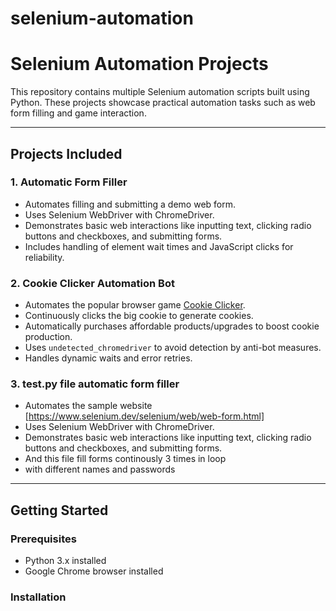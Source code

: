 # selenium-automation
# Selenium Automation Projects

This repository contains multiple Selenium automation scripts built using Python. These projects showcase practical automation tasks such as web form filling and game interaction.

---

## Projects Included

### 1. Automatic Form Filler
- Automates filling and submitting a demo web form.
- Uses Selenium WebDriver with ChromeDriver.
- Demonstrates basic web interactions like inputting text, clicking radio buttons and checkboxes, and submitting forms.
- Includes handling of element wait times and JavaScript clicks for reliability.

### 2. Cookie Clicker Automation Bot
- Automates the popular browser game [Cookie Clicker](https://orteil.dashnet.org/cookieclicker/).
- Continuously clicks the big cookie to generate cookies.
- Automatically purchases affordable products/upgrades to boost cookie production.
- Uses `undetected_chromedriver` to avoid detection by anti-bot measures.
- Handles dynamic waits and error retries.

### 3. test.py file automatic form filler 
- Automates the sample website [https://www.selenium.dev/selenium/web/web-form.html]
- Uses Selenium WebDriver with ChromeDriver.
- Demonstrates basic web interactions like inputting text, clicking radio buttons and checkboxes, and submitting forms.
- And this file fill forms continously 3 times in loop
- with different names and passwords 

---

## Getting Started

### Prerequisites
- Python 3.x installed
- Google Chrome browser installed

### Installation


